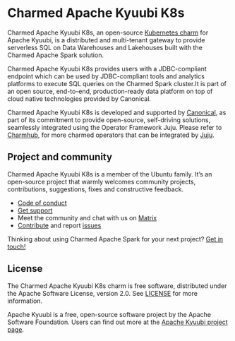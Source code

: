 # Charmed Apache Kyuubi K8s

Charmed Apache Kyuubi K8s, an open-source [Kubernetes charm](https://juju.is/docs/olm/charmed-operator) for Apache Kyuubi, is a distributed and multi-tenant gateway to provide serverless SQL on Data Warehouses and Lakehouses built with the Charmed Apache Spark solution.

Charmed Apache Kyuubi K8s provides users with a JDBC-compliant endpoint which can be used by JDBC-compliant tools and analytics platforms to execute SQL queries on the Charmed Spark cluster.It is part of an open source, end-to-end, production-ready data platform on top of cloud native technologies provided by Canonical.

Charmed Apache Kyuubi K8s is developed and supported by [Canonical](https://canonical.com/), as part of its commitment to provide open-source, self-driving solutions, seamlessly integrated using the Operator Framework Juju. Please refer to [Charmhub](https://charmhub.io/), for more charmed operators that can be integrated by [Juju](https://juju.is/).

<!--IF YOU WANT TO SEE THIS DOC AS WELL AS FURTHER DOCS IN THE SIDE NAVIGATION OF THE DESCRIPTION TAB OF YOUR CHARM'S PAGE ON CHARMHUB: UNCOMMENT AND UPDATE THE NAVIGATION TABLE BELOW.

NOTES ON THE SYNTAX:
- LEVEL = NESTEDNESS LEVEL. CAN BE ONE OF 1, 2, 3.
- PATH = URL IN https://charmhub.io/CHARM-NAME/URL
- NAVLINK = TITLE TO BE DISPLAYED IN THE SIDE-NAVIGATION OF THE DESCRIPTION TAB OF YOUR CHARM'S PAGE ON CHARMHUB ALONG WITH ITS TRUNCATED DISCOURSE LINK. TIP: IF YOU WANT THE TITLE TO SHOW IN NAVIGATION BUT DO NOT YET HAVE A PAGE TO ATTACH TO IT, YOU CAN LEAVE THE LINK EMPTY.

NOTES ON THE CONTENT:
- THE HOME PAGE IS THIS INDEX PAGE.
- TUTORIAL, HOW-TO GUIDES, REFERENCE, EXPLANATION ARE OVERVIEW PAGES FOR EACH DIATAXIS CATEGORY: https://diataxis.fr/
- THE PAGES NESTED UNDER REFERENCE ARE THE PREGENERATED ACTIONS, CONFIGURATIONS, INTEGRATIONS, LIBRARIES, RESOURCES TABS OF YOUR CHARM. THEY ALL CONTAIN REFERENCE-TYPE INFORMATION.

CAUTION:
- ROWS WITH AN EMPTY LEVEL IN THE MIDDLE OF THE TABLE WILL CAUSE AN ERROR.
- ROWS COMMENTED OUT IN THE MIDDLE OF THE TABLE WILL CAUSE AN ERROR.
-->

<!--

# Navigation

| Level | Path | Navlink |
| -- | -- | -- |
| 1 |  | [Home](/t/<discourse-ID-for-this-index-page>) |
| 1 | tutorial | [install](/t/<discourse-ID>) |
| 1 | how-to | [How-to guides](/t/<discourse-ID>) |
| 2 | configure | [Configure](/t/<discourse-ID>)
| 1 | reference | [Reference](/t/<discourse-ID>) |
| 2 | actions | [Actions](<link to charm's Charmhub actions tab>) |
| 2 | configurations | [Configurations](<link to charm's Charmhub configurations tab>) |
| 2 | integrations | [Integrations](<link to charm's Charmhub integrations tab>) |
| 2 | libraries | [Libraries](<link to charm's Charmhub libraries tab>) |
| 2 | resources | [Resources](<link to charm's Charmhub resources tab>)
| 1 | explanation | [Explanation](/t/<discourse-ID>) |

-->

<!--
IF YOU NEED TO REDIRECT FROM AN OLD URL TO A NEW URL, UNCOMMENT AND UPDATE THE REDIRECTS TABLE BELOW ON THE TEMPLATE: | /EXAMPLE-CHARM/docs/OLD-URL | /EXAMPLE-CHARM/docs/NEW-URL |
-->

<!--

# Redirects

[details=Mapping table]
| Path | Location |
| -- | -- |
[/details]

-->

## Project and community

Charmed Apache Kyuubi K8s is a member of the Ubuntu family. It’s an open-source project that warmly welcomes community projects, contributions, suggestions, fixes and constructive feedback.

- [Code of conduct](https://ubuntu.com/community/code-of-conduct)
- [Get support](https://canonical.com/data)
- Meet the community and chat with us on [Matrix](https://matrix.to/#/#charmhub-data-platform:ubuntu.com)
- [Contribute](https://github.com/canonical/kyuubi-k8s-operator/blob/main/CONTRIBUTING.md) and report [issues](https://github.com/canonical/kyuubi-k8s-operator/issues/new)

<!-- FIXME: Do we share this? Is it just to link to the Jira board?
* [Roadmap](<link>)
-->

Thinking about using Charmed Apache Spark for your next project? [Get in touch!](https://canonical.com/data)

## License

The Charmed Apache Kyuubi K8s charm is free software, distributed under the Apache Software License, version 2.0. See [LICENSE](https://github.com/canonical/kyuubi-k8s-operator/blob/main/LICENSE) for more information.

Apache Kyuubi is a free, open-source software project by the Apache Software Foundation. Users can find out more at the [Apache Kyuubi project page](https://kyuubi.apache.org/).
